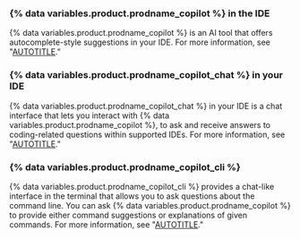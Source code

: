 ### {% data variables.product.prodname_copilot %} in the IDE

{% data variables.product.prodname_copilot %} is an AI tool that offers autocomplete-style suggestions in your IDE. For more information, see "[AUTOTITLE](/copilot/using-github-copilot/getting-started-with-github-copilot)."

### {% data variables.product.prodname_copilot_chat %} in your IDE

{% data variables.product.prodname_copilot_chat %} in your IDE is a chat interface that lets you interact with {% data variables.product.prodname_copilot %}, to ask and receive answers to coding-related questions within supported IDEs. For more information, see "[AUTOTITLE](/copilot/github-copilot-chat/using-github-copilot-chat-in-your-ide)."

### {% data variables.product.prodname_copilot_cli %}

{% data variables.product.prodname_copilot_cli %} provides a chat-like interface in the terminal that allows you to ask questions about the command line. You can ask {% data variables.product.prodname_copilot %} to provide either command suggestions or explanations of given commands. For more information, see "[AUTOTITLE](/copilot/github-copilot-in-the-cli/using-github-copilot-in-the-cli)."

